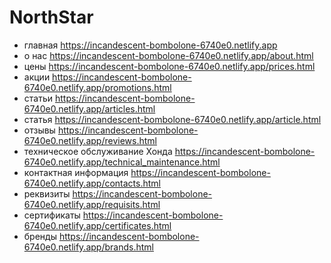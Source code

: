 # NorthStar

- главная https://incandescent-bombolone-6740e0.netlify.app
- о нас https://incandescent-bombolone-6740e0.netlify.app/about.html
- цены https://incandescent-bombolone-6740e0.netlify.app/prices.html
- акции https://incandescent-bombolone-6740e0.netlify.app/promotions.html
- статьи https://incandescent-bombolone-6740e0.netlify.app/articles.html
- статья https://incandescent-bombolone-6740e0.netlify.app/article.html
- отзывы https://incandescent-bombolone-6740e0.netlify.app/reviews.html
- техническое обслуживание Хонда https://incandescent-bombolone-6740e0.netlify.app/technical_maintenance.html
- контактная информация https://incandescent-bombolone-6740e0.netlify.app/contacts.html
- реквизиты https://incandescent-bombolone-6740e0.netlify.app/requisits.html
- сертификаты https://incandescent-bombolone-6740e0.netlify.app/certificates.html
- бренды https://incandescent-bombolone-6740e0.netlify.app/brands.html

